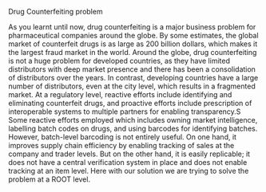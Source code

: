 Drug Counterfeiting problem  

As you learnt until now, drug counterfeiting is a major business problem for pharmaceutical companies around the globe. By some estimates, the global market of counterfeit drugs is as large as 200 billion dollars, which makes it the largest fraud market in the world.
Around the globe, drug counterfeiting is not a huge problem for developed countries, as they have limited distributors with deep market presence and there has been a consolidation of distributors over the years. In contrast, developing countries have a large number of distributors, even at the city level, which results in a fragmented market.
At a regulatory level, reactive efforts include identifying and eliminating counterfeit drugs, and proactive efforts include prescription of interoperable systems to multiple partners for enabling transparency.S
Some reactive efforts employed which includes owning market intelligence, labelling batch codes on drugs, and using barcodes for identifying batches.
However, batch-level barcoding is not entirely useful. On one hand, it improves supply chain efficiency by enabling tracking of sales at the company and trader levels. 
But on the other hand, it is easily replicable; it does not have a central verification system in place and does not enable tracking at an item level.
Here with our solution we are trying to solve the problem at a ROOT level.
